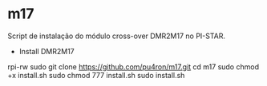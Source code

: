 # m17
Script de instalação do módulo cross-over DMR2M17 no PI-STAR.

* Install DMR2M17
  
rpi-rw
sudo git clone https://github.com/pu4ron/m17.git
cd m17
sudo chmod +x install.sh
sudo chmod 777 install.sh
sudo install.sh

